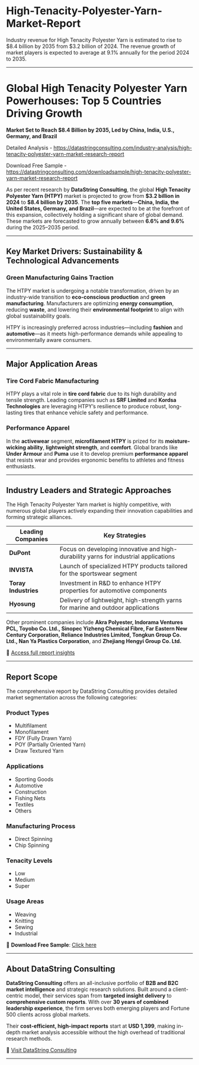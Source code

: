 # High-Tenacity-Polyester-Yarn-Market-Report

Industry revenue for High Tenacity Polyester Yarn is estimated to rise to $8.4 billion by 2035 from $3.2 billion of 2024. The revenue growth of market players is expected to average at 9.1% annually for the period 2024 to 2035.

---

# Global High Tenacity Polyester Yarn Powerhouses: Top 5 Countries Driving Growth

**Market Set to Reach \$8.4 Billion by 2035, Led by China, India, U.S., Germany, and Brazil**

Detailed Analysis - https://datastringconsulting.com/industry-analysis/high-tenacity-polyester-yarn-market-research-report

Download Free Sample - https://datastringconsulting.com/downloadsample/high-tenacity-polyester-yarn-market-research-report

As per recent research by **DataString Consulting**, the global **High Tenacity Polyester Yarn (HTPY)** market is projected to grow from **\$3.2 billion in 2024** to **\$8.4 billion by 2035**. The **top five markets**—**China, India, the United States, Germany, and Brazil**—are expected to be at the forefront of this expansion, collectively holding a significant share of global demand. These markets are forecasted to grow annually between **6.6% and 9.6%** during the 2025–2035 period.

---

## Key Market Drivers: Sustainability & Technological Advancements

### Green Manufacturing Gains Traction

The HTPY market is undergoing a notable transformation, driven by an industry-wide transition to **eco-conscious production** and **green manufacturing**. Manufacturers are optimizing **energy consumption**, reducing **waste**, and lowering their **environmental footprint** to align with global sustainability goals.

HTPY is increasingly preferred across industries—including **fashion** and **automotive**—as it meets high-performance demands while appealing to environmentally aware consumers.

---

## Major Application Areas

### Tire Cord Fabric Manufacturing

HTPY plays a vital role in **tire cord fabric** due to its high durability and tensile strength. Leading companies such as **SRF Limited** and **Kordsa Technologies** are leveraging HTPY’s resilience to produce robust, long-lasting tires that enhance vehicle safety and performance.

### Performance Apparel

In the **activewear** segment, **microfilament HTPY** is prized for its **moisture-wicking ability**, **lightweight strength**, and **comfort**. Global brands like **Under Armour** and **Puma** use it to develop premium **performance apparel** that resists wear and provides ergonomic benefits to athletes and fitness enthusiasts.

---

## Industry Leaders and Strategic Approaches

The High Tenacity Polyester Yarn market is highly competitive, with numerous global players actively expanding their innovation capabilities and forming strategic alliances.

| **Leading Companies** | **Key Strategies**                                                                   |
| --------------------- | ------------------------------------------------------------------------------------ |
| **DuPont**            | Focus on developing innovative and high-durability yarns for industrial applications |
| **INVISTA**           | Launch of specialized HTPY products tailored for the sportswear segment              |
| **Toray Industries**  | Investment in R\&D to enhance HTPY properties for automotive components              |
| **Hyosung**           | Delivery of lightweight, high-strength yarns for marine and outdoor applications     |

Other prominent companies include **Akra Polyester, Indorama Ventures PCL, Toyobo Co. Ltd., Sinopec Yizheng Chemical Fibre, Far Eastern New Century Corporation, Reliance Industries Limited, Tongkun Group Co. Ltd., Nan Ya Plastics Corporation**, and **Zhejiang Hengyi Group Co. Ltd.**

🔗 [Access full report insights](https://datastringconsulting.com/industry-analysis/high-tenacity-polyester-yarn-market-research-report)

---

## Report Scope

The comprehensive report by DataString Consulting provides detailed market segmentation across the following categories:

### **Product Types**

* Multifilament
* Monofilament
* FDY (Fully Drawn Yarn)
* POY (Partially Oriented Yarn)
* Draw Textured Yarn

### **Applications**

* Sporting Goods
* Automotive
* Construction
* Fishing Nets
* Textiles
* Others

### **Manufacturing Process**

* Direct Spinning
* Chip Spinning

### **Tenacity Levels**

* Low
* Medium
* Super

### **Usage Areas**

* Weaving
* Knitting
* Sewing
* Industrial

📄 **Download Free Sample**: [Click here](https://datastringconsulting.com/downloadsample/high-tenacity-polyester-yarn-market-research-report)

---

## About DataString Consulting

**DataString Consulting** offers an all-inclusive portfolio of **B2B and B2C market intelligence** and strategic research solutions. Built around a client-centric model, their services span from **targeted insight delivery** to **comprehensive custom reports**. With over **30 years of combined leadership experience**, the firm serves both emerging players and Fortune 500 clients across global markets.

Their **cost-efficient, high-impact reports** start at **USD 1,399**, making in-depth market analysis accessible without the high overhead of traditional research methods.

🔗 [Visit DataString Consulting](https://datastringconsulting.com/)

---
